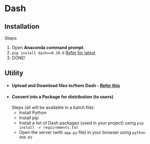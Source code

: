 # Dash

## Installation
Steps:
1. Open __Anaconda command prompt__.
2. `pip install dash==0.39.0` [Refer for latest](https://dash.plot.ly/installation)
3. DONE!

## Utility
* #### Upload and Download files to/from Dash - [Refer this](https://docs.faculty.ai/user-guide/apps/examples/dash_file_upload_download.html)
* #### Convert into a Package for distribution (to users)
	Steps (all will be available in a batch file):
	- Install Python
	- Install pip
	- Install a list of Dash packages (used in your project) using `pip install -r requirements.txt`
	- Open the server (with `app.py` file) in your browser using `python app.py`

